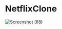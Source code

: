 # NetflixClone
![Screenshot (68)](https://github.com/user-attachments/assets/2063ff35-785a-43f4-b65f-007c7b304716)
